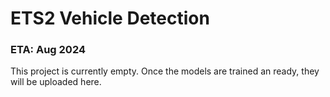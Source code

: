 # ETS2 Vehicle Detection

### ETA: Aug 2024

This project is currently empty. Once the models are trained an ready, they will be uploaded here.
